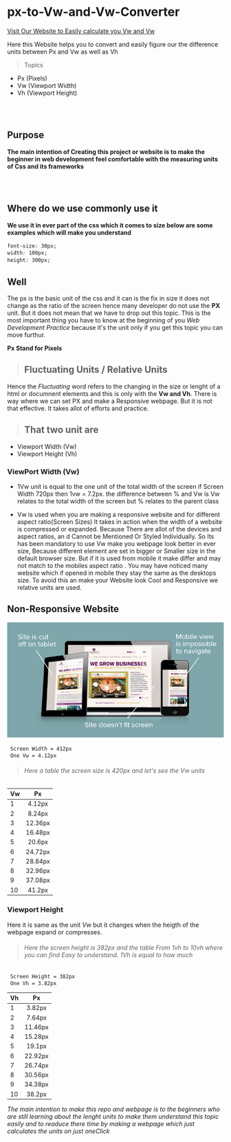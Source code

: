 # px-to-Vw-and-Vw-Converter

[Visit Our Website to Easily calculate you Vw and Vw]()

Here this Website helps you to convert and easily figure our the difference units between Px and Vw as well as Vh

> Topics

- Px (Pixels)
- Vw (Viewport Width)
- Vh (Viewport Height)

<br>
<br>

## Purpose

**The main intention of Creating this project or website is to make the beginner in web development feel comfortable with the measuring units of Css and its frameworks**

<br>
<br>

## Where do we use commonly use it

**We use it in ever part of the css which it comes to size below are some examples which will make you understand**

```css
font-size: 30px;
width: 100px;
height: 300px;
```

## Well

The px is the basic unit of the css and it can is the fix in size it does not change as the ratio of the screen hence many developer do not use the **PX** unit. But it does not mean that we have to drop out this topic. This is the most important thing you have to know at the beginning of you _Web Development Practice_ because it's the unit only if you get this topic you can move furthur.

**Px Stand for Pixels**

> ## Fluctuating Units / Relative Units

Hence the _Fluctuating_ word refers to the changing in the size or lenght of a html or documnent elements and this is only with the **Vw and Vh**. There is way where we can set PX and make a Responsive webpage. But it is not that effective. It takes allot of efforts and practice.

> ## That two unit are

- Viewport Width (Vw)
- Viewport Height (Vh)

### ViewPort Width (Vw)

- 1Vw unit is equal to the one unit of the total width of the screen
  if Screen Width 720px then 1vw = 7.2px. the difference between % and Vw is Vw relates to the total width of the screen but % relates to the parent class

- Vw is used when you are making a responsive website and for different aspect ratio(Screen Sizes)
  It takes in action when the width of a website is compressed or expanded. Because There are allot of the devices and aspect ratios, an d Cannot be Mentioned Or Styled Individually. So Its has been mandatory to use Vw make you webpage look better in ever size, Because different element are set in bigger or Smaller size in the default browser size. But if it is used from mobile it make differ and may not match to the mobiles aspect ratio . You may have noticed many website which if opened in mobile they stay the same as the desktops size. To avoid this an make your Website look Cool and Responsive we relative units are used.

## Non-Responsive Website

<img src="marketing-that-sucks-non-responsive-website.png">

<br>

```
 Screen Width = 412px
 One Vw = 4.12px

```

> ###### Here a table the screen size is 420px and let's see the Vw units

| **Vw** | **Px**  |
| ------ | :-----: |
| 1      | 4.12px  |
| 2      | 8.24px  |
| 3      | 12.36px |
| 4      | 16.48px |
| 5      | 20.6px  |
| 6      | 24.72px |
| 7      | 28.84px |
| 8      | 32.96px |
| 9      | 37.08px |
| 10     | 41.2px  |

### Viewport Height

Here it is same as the unit _Vw_ but it changes when the heigth of the webpage expand or compresses.

> ###### Here the screen height is 382px and the table From 1vh to 10vh where you can find Easy to understand. 1Vh is equal to how much

```
 Screen Height = 382px
 One Vh = 3.82px

```

| **Vh** | **Px**  |
| ------ | :-----: |
| 1      | 3.82px  |
| 2      | 7.64px  |
| 3      | 11.46px |
| 4      | 15.28px |
| 5      | 19.1px  |
| 6      | 22.92px |
| 7      | 26.74px |
| 8      | 30.56px |
| 9      | 34.38px |
| 10     | 38.2px  |

_The main intention to make this repo and webpage is to the beginners who are still learning about the lenght units to make them understand this topic easily and to readuce there time by making a webpage which just calculates the units on just oneClick_
